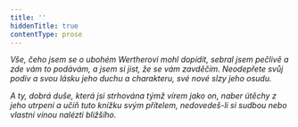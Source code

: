 ```yaml
---
title: ''
hiddenTitle: true
contentType: prose
---
```


_Vše, čeho jsem se o ubohém Wertherovi mohl dopídit, sebral jsem pečlivě a zde vám to podávám, a jsem si jist, že se vám zavděčím. Neodepřete svůj podiv a svou lásku jeho duchu a charakteru, své nové slzy jeho osudu._

_A ty, dobrá duše, která jsi strhována týmž vírem jako on, naber útěchy z jeho utrpení a učiň tuto knížku svým přítelem, nedovedeš-li si sudbou nebo vlastní vinou nalézti bližšího._
